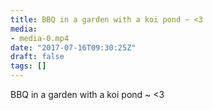 ```yaml
---
title: BBQ in a garden with a koi pond ~ <3
media:
- media-0.mp4
date: "2017-07-16T09:30:25Z"
draft: false
tags: []
---
```

BBQ in a garden with a koi pond ~ <3
